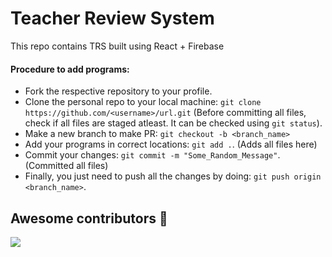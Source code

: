 # Teacher Review System

This repo contains TRS built using React + Firebase

#### Procedure to add programs:

- Fork the respective repository to your profile.
- Clone the personal repo to your local machine: `git clone https://github.com/<username>/url.git`
(Before committing all files, check if all files are staged atleast. It can be checked using `git status`).
- Make a new branch to make PR: `git checkout -b <branch_name>`
- Add your programs in correct locations: `git add .`. (Adds all files here)
- Commit your changes: `git commit -m "Some_Random_Message"`. (Committed all files)
- Finally, you just need to push all the changes by doing: `git push origin <branch_name>`. 

## Awesome contributors :star_struck:
<a href="https://github.com/InnoVisionX/Teacher-Review-System/graphs/contributors">
  <img src="https://contributors-img.web.app/image?repo=InnoVisionX/Teacher-Review-System" />
</a>

